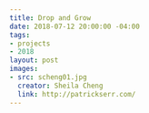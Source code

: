 ```yaml
---
title: Drop and Grow
date: 2018-07-12 20:00:00 -04:00
tags:
- projects
- 2018
layout: post
images:
- src: scheng01.jpg
  creator: Sheila Cheng
  link: http://patrickserr.com/
---
```


